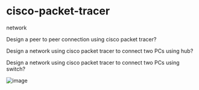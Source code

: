 # cisco-packet-tracer
network

Design a peer to peer connection using cisco packet tracer?

Design a network using cisco packet tracer to connect two PCs using hub?

Design a network using cisco packet tracer to connect two PCs using switch?

![image](https://user-images.githubusercontent.com/100469886/197335766-cdb0e795-69b4-459f-95d1-4715d9f5f5a9.png)
